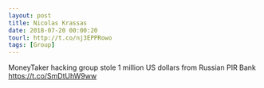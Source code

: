 ```yaml
---
layout: post
title: Nicolas Krassas
date: 2018-07-20 00:00:20
tourl: http://t.co/nj3EPPRowo
tags: [Group]
---
```

MoneyTaker hacking group stole 1 million US dollars from Russian PIR Bank https://t.co/SmDtUhW9ww